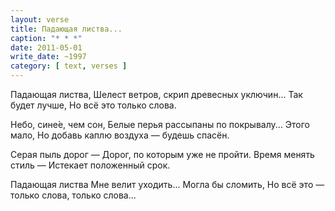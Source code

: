 ```yaml
---
layout: verse
title: Падающая листва...
caption: "* * *"
date: 2011-05-01
write_date: ~1997
category: [ text, verses ]
---
```

Падающая листва,
Шелест ветров, скрип древесных уключин...
Так будет лучше,
Но всё это только слова.

Небо, сине́е, чем сон,
Белые перья рассыпаны по покрывалу...
Этого мало,
Но добавь каплю воздуха — будешь спасён.

Серая пыль дорог —
Дорог, по которым уже не пройти.
Время менять стиль —
Истекает положенный срок.

Падающая листва
Мне велит уходить...
Могла бы сломить,
Но всё это — только слова,
        только слова...

